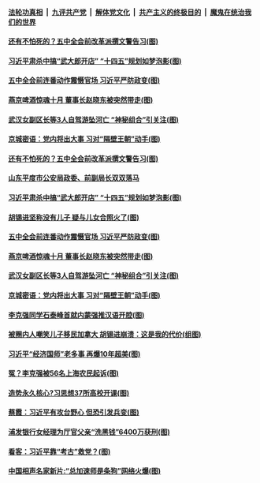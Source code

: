

####  [法轮功真相](../../../../basic/blob/master/README.md?t=10101802) &nbsp;|&nbsp; [九评共产党](../../../../9ping.md/blob/master/README.md?t=10101802) &nbsp;|&nbsp; [解体党文化](../../../../jtdwh.md/blob/master/README.md?t=10101802)  &nbsp;|&nbsp; [共产主义的终极目的](../../../../gczydzjmd.md/blob/master/README.md?t=10101802) &nbsp;|&nbsp; [魔鬼在统治我们的世界](../../../../mgztzwmdsj.md/blob/master/README.md?t=10101802) 

#### [还有不怕死的？五中全会前改革派撰文警告习(图)](../pages/p2/948768.md?t=10101802) 

#### [习近平肃杀中搞“武大郎开店” “十四五”规划如梦泡影(图)](../pages/p2/948684.md?t=10101802) 

#### [五中全会前连番动作震慑官场 习近平严防政变(图)](../pages/p2/948647.md?t=10101802) 

#### [燕京啤酒惊魂十月 董事长赵晓东被突然带走(图)](../pages/p2/948660.md?t=10101802) 

#### [武汉女副区长等3人自驾游坠河亡 “神秘组合”引关注(图)](../pages/p2/948636.md?t=10101802) 

#### [京城密语：党内将出大事 习对“隔壁王朝”动手(图)](../pages/p2/948641.md?t=10101802) 


#### [还有不怕死的？五中全会前改革派撰文警告习(图)](../pages/p2/948768.md?t=10101802) 

#### [山东平度市公安局政委、前副局长双双落马](../pages/p2/948754.md?t=10101802) 

#### [习近平肃杀中搞“武大郎开店” “十四五”规划如梦泡影(图)](../pages/p2/948684.md?t=10101802) 

#### [胡锡进坚称没有儿子 疑与儿女合照火了(图)](../pages/p2/948696.md?t=10101802) 

#### [五中全会前连番动作震慑官场 习近平严防政变(图)](../pages/p2/948647.md?t=10101802) 

#### [燕京啤酒惊魂十月 董事长赵晓东被突然带走(图)](../pages/p2/948660.md?t=10101802) 

#### [武汉女副区长等3人自驾游坠河亡 “神秘组合”引关注(图)](../pages/p2/948636.md?t=10101802) 

#### [京城密语：党内将出大事 习对“隔壁王朝”动手(图)](../pages/p2/948641.md?t=10101802) 

#### [李克强同学石泰峰首就内蒙强推汉语开腔(图)](../pages/p2/948571.md?t=10101802) 

#### [被圈内人嘲笑儿子移民加拿大 胡锡进崩溃：这是我的代价(组图)](../pages/p2/948564.md?t=10101802) 


#### [习近平“经济国师”老多事 再爆10年超美(图)](../pages/p2/948542.md?t=10101802) 

#### [冤？李克强被56名上海农民起诉(图)](../pages/p2/948522.md?t=10101802) 

#### [造势永久核心?习思想37所高校开课(图)](../pages/p2/948478.md?t=10101802) 


#### [蔡霞：习近平有攻台野心 但恐引发兵变(图)](../pages/p2/948455.md?t=10101802) 

#### [浦发银行女经理为厅官父亲“洗黑钱”6400万获刑(图)](../pages/p2/948444.md?t=10101802) 

#### [看客：习近平靠“考古”救党？(图)](../pages/p2/948435.md?t=10101802) 

#### [中国相声名家新片:“总加速师是条狗”网络火爆(图)](../pages/p2/948422.md?t=10101802) 

